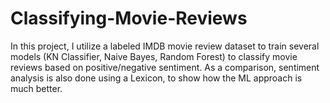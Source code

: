 # Classifying-Movie-Reviews
In this project, I utilize a labeled IMDB movie review dataset to train several models (KN Classifier, Naive Bayes, Random Forest) to classify movie reviews based on positive/negative sentiment. As a comparison, sentiment analysis is also done using a Lexicon, to show how the ML approach is much better.
